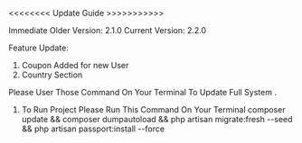 <<<<<<<< Update Guide >>>>>>>>>>>

Immediate Older Version: 2.1.0
Current Version: 2.2.0

Feature Update:
1. Coupon Added for new User
2. Country Section



Please User Those Command On Your Terminal To Update Full System
.
1. To Run Project Please Run This Command On Your Terminal
    composer update && composer dumpautoload  && php artisan migrate:fresh --seed && php artisan passport:install --force



